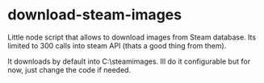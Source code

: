 # download-steam-images

Little node script that allows to download images from Steam database. Its limited to 300 calls into steam API (thats a good thing from them).

It downloads by default into C:\steamimages. Ill do it configurable but for now, just change the code if needed.
